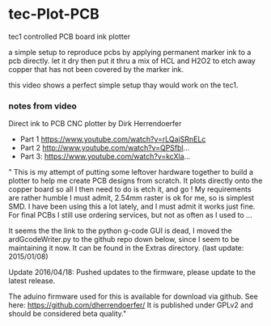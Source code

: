 # tec-Plot-PCB
tec1 controlled PCB board ink plotter

a simple setup to reproduce pcbs by applying permanent marker ink to a pcb directly. let it dry then put it
thru a mix of HCL and H2O2 to etch away copper that has not been covered by the marker ink.


this video shows a perfect simple setup thay would work on the tec1. 

### notes from video
Direct ink to PCB CNC plotter by Dirk Herrendoerfer

- Part 1 https://www.youtube.com/watch?v=rLQajSRnELc
- Part 2 http://www.youtube.com/watch?v=QPSfbl...
- Part 3: https://www.youtube.com/watch?v=kcXla...

" This is my attempt of putting some leftover hardware together 
to build a plotter to help me create PCB designs from scratch.
It plots directly onto the copper board so all I then need to do is 
etch it, and go ! My requirements are rather humble I must admit, 2.54mm raster 
is ok for me, so is simplest SMD.
I have been using this a lot lately, and I must admit it works just 
fine. For final PCBs I still use ordering services, but not as often 
as I used to ...

It seems the the link to the python g-code GUI is dead,
I moved the ardGcodeWriter.py to the github repo down below, since
I seem to be maintaining it now. It can be found in the Extras directory.
(last update: 2015/01/08)

Update 2016/04/18: Pushed updates to the firmware, please update to the latest release.

The aduino firmware used for this is available for
download via github. 
See here: https://github.com/dherrendoerfer/
It is published under GPLv2 and should be considered beta quality."


